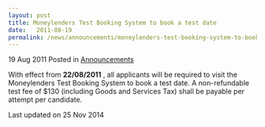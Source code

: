 ```yaml
---
layout: post
title: Moneylenders Test Booking System to book a test date
date:   2011-08-19
permalink: /news/announcements/moneylenders-test-booking-system-to-book-a-test-date
---
```


19 Aug 2011 Posted in [Announcements](/news/announcements)

With effect from **22/08/2011** , all applicants will be required to visit the Moneylenders Test Booking System to book a test date. A non-refundable test fee of $130 (including Goods and Services Tax) shall be payable per attempt per candidate. 


<p class="right-side-updated">Last updated on 25 Nov 2014 </p>
